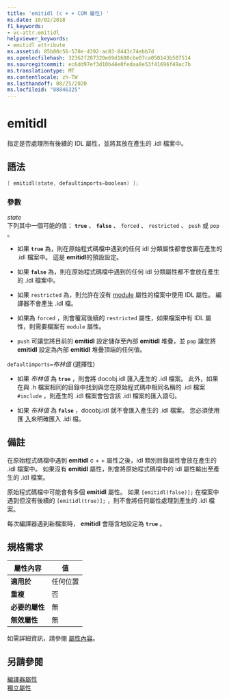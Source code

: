 ```yaml
---
title: 'emitidl (c + + COM 屬性) '
ms.date: 10/02/2018
f1_keywords:
- vc-attr.emitidl
helpviewer_keywords:
- emitidl attribute
ms.assetid: 85b80c56-578e-4392-ac03-8443c74ebb7d
ms.openlocfilehash: 32362f287320e69d1680cbe07ca050143b507514
ms.sourcegitcommit: ec6dd97ef3d10b44e0fedaa8e53f41696f49ac7b
ms.translationtype: MT
ms.contentlocale: zh-TW
ms.lasthandoff: 08/25/2020
ms.locfileid: "88846325"
---
```

# <a name="emitidl"></a>emitidl

指定是否處理所有後續的 IDL 屬性，並將其放在產生的 .idl 檔案中。

## <a name="syntax"></a>語法

```cpp
[ emitidl(state, defaultimports=boolean) ];
```

### <a name="parameters"></a>參數

*state*<br/>
下列其中一個可能的值： **`true`** 、 **`false`** 、 `forced` 、 `restricted` 、 `push` 或 `pop` 。

- 如果 **`true`** 為，則在原始程式碼檔中遇到的任何 idl 分類屬性都會放置在產生的 .idl 檔案中。 這是 **emitidl**的預設設定。

- 如果 **`false`** 為，則在原始程式碼檔中遇到的任何 idl 分類屬性都不會放在產生的 .idl 檔案中。

- 如果 `restricted` 為，則允許在沒有 [module](module-cpp.md) 屬性的檔案中使用 IDL 屬性。 編譯器不會產生 .idl 檔。

- 如果為 `forced` ，則會覆寫後續的 `restricted` 屬性，如果檔案中有 IDL 屬性，則需要檔案有 `module` 屬性。

- `push` 可讓您將目前的 **emitidl** 設定儲存至內部 **emitidl** 堆疊，並 `pop` 讓您將 **emitidl** 設定為內部 **emitidl** 堆疊頂端的任何值。

`defaultimports=`*布林值* \(選擇性) 

- 如果 *布林值* 為 **`true`** ，則會將 docobj.idl 匯入產生的 .idl 檔案。 此外，如果在與 .h 檔案相同的目錄中找到與您在原始程式碼中相同名稱的 .idl 檔案 `#include` ，則產生的 .idl 檔案會包含該 .idl 檔案的匯入語句。

- 如果 *布林值* 為 **`false`** ，docobj.idl 就不會匯入產生的 .idl 檔案。 您必須使用匯 [入](import.md)來明確匯入 .idl 檔。

## <a name="remarks"></a>備註

在原始程式碼檔中遇到 **emitidl** c + + 屬性之後，idl 類別目錄屬性會放在產生的 .idl 檔案中。 如果沒有 **emitidl** 屬性，則會將原始程式碼檔中的 idl 屬性輸出至產生的 .idl 檔案。

原始程式碼檔中可能會有多個 **emitidl** 屬性。 如果 `[emitidl(false)];` 在檔案中遇到但沒有後續的 `[emitidl(true)];` ，則不會將任何屬性處理到產生的 .idl 檔案。

每次編譯器遇到新檔案時， **emitidl** 會隱含地設定為 **`true`** 。

## <a name="requirements"></a>規格需求

| 屬性內容 | 值 |
|-|-|
|**適用於**|任何位置|
|**重複**|否|
|**必要的屬性**|無|
|**無效屬性**|無|

如需詳細資訊，請參閱 [屬性內容](cpp-attributes-com-net.md#contexts)。

## <a name="see-also"></a>另請參閱

[編譯器屬性](compiler-attributes.md)<br/>
[獨立屬性](stand-alone-attributes.md)
